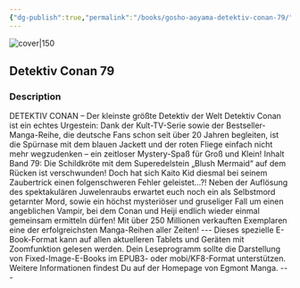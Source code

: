 ```yaml
---
{"dg-publish":true,"permalink":"/books/gosho-aoyama-detektiv-conan-79/","title":"\"Detektiv Conan 79\"","tags":["manga","crime"]}
---
```




![cover|150](http://books.google.com/books/content?id=zv0DDAAAQBAJ&printsec=frontcover&img=1&zoom=1&edge=curl&source=gbs_api)

## Detektiv Conan 79

### Description

DETEKTIV CONAN – Der kleinste größte Detektiv der Welt Detektiv Conan ist ein echtes Urgestein: Dank der Kult-TV-Serie sowie der Bestseller-Manga-Reihe, die deutsche Fans schon seit über 20 Jahren begleiten, ist die Spürnase mit dem blauen Jackett und der roten Fliege einfach nicht mehr wegzudenken – ein zeitloser Mystery-Spaß für Groß und Klein! Inhalt Band 79: Die Schildkröte mit dem Superedelstein „Blush Mermaid“ auf dem Rücken ist verschwunden! Doch hat sich Kaito Kid diesmal bei seinem Zaubertrick einen folgenschweren Fehler geleistet...?! Neben der Auflösung des spektakulären Juwelenraubs erwartet euch noch ein als Selbstmord getarnter Mord, sowie ein höchst mysteriöser und gruseliger Fall um einen angeblichen Vampir, bei dem Conan und Heiji endlich wieder einmal gemeinsam ermitteln dürfen! Mit über 250 Millionen verkauften Exemplaren eine der erfolgreichsten Manga-Reihen aller Zeiten! --- Dieses spezielle E-Book-Format kann auf allen aktuelleren Tablets und Geräten mit Zoomfunktion gelesen werden. Dein Leseprogramm sollte die Darstellung von Fixed-Image-E-Books im EPUB3- oder mobi/KF8-Format unterstützen. Weitere Informationen findest Du auf der Homepage von Egmont Manga. ---
```